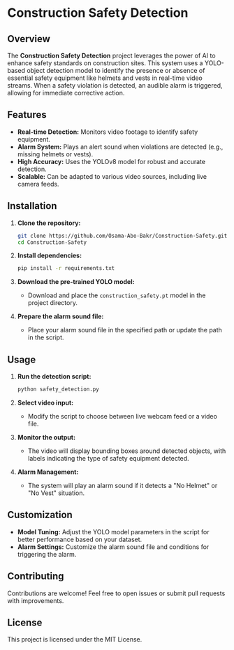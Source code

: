 # Construction Safety Detection

## Overview
The **Construction Safety Detection** project leverages the power of AI to enhance safety standards on construction sites. This system uses a YOLO-based object detection model to identify the presence or absence of essential safety equipment like helmets and vests in real-time video streams. When a safety violation is detected, an audible alarm is triggered, allowing for immediate corrective action.

## Features
- **Real-time Detection:** Monitors video footage to identify safety equipment.
- **Alarm System:** Plays an alert sound when violations are detected (e.g., missing helmets or vests).
- **High Accuracy:** Uses the YOLOv8 model for robust and accurate detection.
- **Scalable:** Can be adapted to various video sources, including live camera feeds.

## Installation
1. **Clone the repository:**
   ```bash
   git clone https://github.com/Osama-Abo-Bakr/Construction-Safety.git
   cd Construction-Safety
   ```

2. **Install dependencies:**
   ```bash
   pip install -r requirements.txt
   ```

3. **Download the pre-trained YOLO model:**
   - Download and place the `construction_safety.pt` model in the project directory.

4. **Prepare the alarm sound file:**
   - Place your alarm sound file in the specified path or update the path in the script.

## Usage
1. **Run the detection script:**
   ```bash
   python safety_detection.py
   ```

2. **Select video input:**
   - Modify the script to choose between live webcam feed or a video file.

3. **Monitor the output:**
   - The video will display bounding boxes around detected objects, with labels indicating the type of safety equipment detected.

4. **Alarm Management:**
   - The system will play an alarm sound if it detects a "No Helmet" or "No Vest" situation.

## Customization
- **Model Tuning:** Adjust the YOLO model parameters in the script for better performance based on your dataset.
- **Alarm Settings:** Customize the alarm sound file and conditions for triggering the alarm.

## Contributing
Contributions are welcome! Feel free to open issues or submit pull requests with improvements.

## License
This project is licensed under the MIT License.
